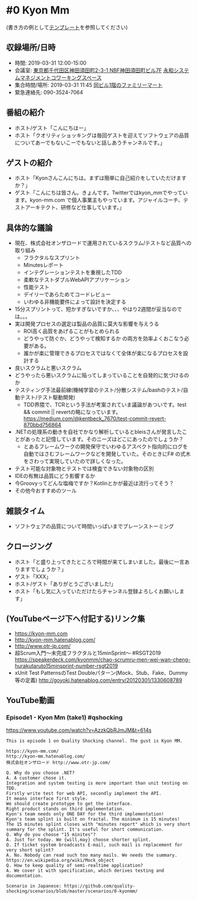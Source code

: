 # #0 Kyon Mm

(書き方の例として[テンプレート](../../template/README.md)を参照してください)

## 収録場所/日時

* 時間: 2019-03-31 12:00-15:00
* 会議室: [東京都千代田区神田須田町2-3-1 NBF神田須田町ビル7F](https://goo.gl/maps/8R75fjgvfrG2) [永和システムマネジメントコワーキングスペース](https://www.esm.co.jp/coworking/)
* 集合時間/場所: 2019-03-31 11:45 [同ビル1階のファミリーマート](https://goo.gl/maps/cGdWDkz1h372)
* 緊急連絡先: 090-3524-7064

## 番組の紹介

* ホスト/ゲスト「こんにちはー」
* ホスト「クオリティショッキングは毎回ゲストを迎えてソフトウェアの品質についてあーでもないこーでもないと話しあうチャンネルです。」

## ゲストの紹介

* ホスト「Kyonさんこんにちは。まずは簡単に自己紹介をしていただけますか？」
* ゲスト「こんにちは皆さん。きょんです。Twitterではkyon_mmでやっています。kyon-mm.com で個人事業主もやっています。アジャイルコーチ、テストアーキテクト、研修など仕事しています。」

## 具体的な議論

* 現在、株式会社オンザロードで運用されているスクラム/テストなど品質への取り組み
  * フラクタルなスプリント
  * Minutesレポート
  * インテグレーションテストを重視したTDD
  * 柔軟なテストダブルWebAPIアプリケーション
  * 性能テスト
  * デイリーであらためてコードレビュー
  * いわゆる非機能要件によって設計を決定する
* 15分スプリントって、短かすぎないですか、、、やはり2週間が妥当なのでは。。。
* 実は開発プロセスの選定は製品の品質に莫大な影響を与えうる
  * ROI高く品質をあげることがもとめられる
  * どうやって防ぐか、どうやって検知するか の両方を効率よくおこなう必要がある。
  * 誰かが楽に管理できるプロセスではなくて全体が楽になるプロセスを設計する
* 良いスクラムと悪いスクラム
* どうやったら悪いスクラムに陥ってしまっていることを自発的に気づけるのか
* テスティング手法最前線(機械学習のテスト/分散システム/bashのテスト/自動テスト/テスト駆動開発)
  * TDD界隈で、TCRという手法が考案されていま議論があついです。test && commit || revertの略になっています。https://medium.com/@kentbeck_7670/test-commit-revert-870bbd756864
* .NETの処理系の動きを自社でかなり解析しているとbleisさんが発言したことがあったと記憶しています。そのニーズはどこにあったのでしょうか？
  * とあるフレームワークの開発保守でいわゆるアスペクト指向的にログを自動ではさむフレームワークなどを開発していた。そのときにF# の式木をさわって実現していたので詳しくなった。
* テスト可能な対象物とテストでは検査できない対象物の区別
* IDEの有無は品質にどう影響するか
* 今Groovyってどんな塩梅ですか？Kotlinとかが最近は流行ってそう？
* その他今おすすめのツール

## 雑談タイム

* ソフトウェアの品質について時間いっぱいまでブレーンストーミング

## クロージング

* ホスト「と盛り上ってきたところで時間が来てしまいました。最後に一言ありますでしょうか？」
* ゲスト「XXX」
* ホスト/ゲスト「ありがとうございました!」
* ホスト「もし気に入っていただけたらチャンネル登録よろしくお願いします」

## (YouTubeページ下へ付記する)リンク集

* https://kyon-mm.com
* http://kyon-mm.hatenablog.com/
* http://www.otr-jp.com/
* 超Scrum入門〜未完成フラクタルと15minSprint〜 #RSGT2019
 https://speakerdeck.com/kyonmm/chao-scrumru-men-wei-wan-cheng-hurakutaruto15minsprint-number-rsgt2019
* xUnit Test PatternsのTest Doubleパターン(Mock、Stub、Fake、Dummy等の定義) http://goyoki.hatenablog.com/entry/20120301/1330608789

## YouTube動画

### Episode1 - Kyon Mm (take1) #qshocking

https://www.youtube.com/watch?v=AzzkQbRJmJM&t=614s

```
This is episode 1 on Quality Shocking channel. The gust is Kyon MM.

https://kyon-mm.com/
http://kyon-mm.hatenablog.com/
株式会社オンザロード http://www.otr-jp.com/

Q. Why do you choose .NET?
A. A customer chose it.
Integration and system testing is more important than unit testing on TDD.
Firstly write test for web API, secondly implement the API.
It means interface first style.
We should create prototype to get the interface.
Right product stands on third implementation.
Kyon's team needs only ONE DAY for the third implementation!
Kyon's team splint is built on fractal. The minimum is 15 minutes!
The 15 minutes splint closes with "minutes report" which is very short summary for the splint. It's useful for short communication.
Q. Why do you choose "15 minites"?
A. Just for today. We {will,may} choose shorter splint.
Q. If ticket system broadcasts E-mail, such mail is replacement for very short splint?
A. No. Nobody can read such too many mails. We needs the summary.
https://en.wikipedia.org/wiki/Mock_object
Q. How to keep quality of semi-realtime application?
A. We cover it with specification, which derives testing and documentation.

Scenario in Japanese: https://github.com/quality-shocking/scenarios/blob/master/scenarios/0-kyonmm/
```
